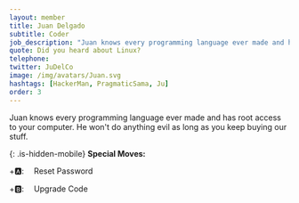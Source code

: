 ```yaml
---
layout: member
title: Juan Delgado
subtitle: Coder
job_description: "Juan knows every programming language ever made and has root access to your computer. He won't do anything evil as long as you keep buying our stuff."
quote: Did you heard about Linux?
telephone:
twitter: JuDelCo
image: /img/avatars/Juan.svg
hashtags: [HackerMan, PragmaticSama, Ju]
order: 3
---
```


Juan knows every programming language ever made and has root access to your computer. He won't do anything evil as long as you keep buying our stuff.

{: .is-hidden-mobile}
**Special Moves:**

<div class="has-text-left is-hidden-mobile">

<i class="fas fa-arrow-down" style="transform: rotateZ(-45deg);"></i>
<i class="fas fa-arrow-down" style="transform: rotateZ(-225deg);"></i>
<i class="fas fa-arrow-down" style="transform: rotateZ(-135deg);"></i>
<i class="fas fa-arrow-down" style="transform: rotateZ(-315deg);"></i>
+🅰: &emsp;Reset Password

</div>
<div class="has-text-left is-hidden-mobile">

<i class="fas fa-arrow-up"></i>
<i class="fas fa-arrow-up"></i>
<i class="fas fa-arrow-up"></i>
<i class="fas fa-arrow-up"></i>
+🅱: &emsp;Upgrade Code

</div>

